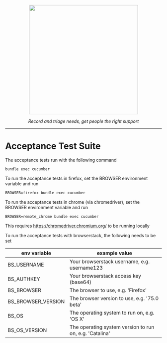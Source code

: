 <p align="center">
    <a href="https://beacon-support-staging.herokuapp.com/">
        <img src="https://github.com/wearefuturegov/beacon/blob/master/app/assets/images/beacon.png?raw=true" width="350px" />               
    </a>
</p>
  
<p align="center">
    <em>Record and triage needs, get people the right support</em>         
</p>

---

# Acceptance Test Suite

The acceptance tests run with the following command
```
bundle exec cucumber
```

To run the acceptance tests in firefox, set the BROWSER environment variable and run
```
BROWSER=firefox bundle exec cucumber
```

To run the acceptance tests in chrome (via chromedriver),
 set the BROWSER environment variable and run
```
BROWSER=remote_chrome bundle exec cucumber
```
This requires https://chromedriver.chromium.org/ to be running locally


To run the acceptance tests with browserstack, the following needs to be set

| env variable       | example value                                           |
|--------------------|---------------------------------------------------------|
| BS_USERNAME        | Your browserstack username, e.g. username123            |
| BS_AUTHKEY         | Your browserstack access key (base64)                   |
| BS_BROWSER         | The browser to use, e.g. 'Firefox'                      |
| BS_BROWSER_VERSION | The browser version to use, e.g. '75.0 beta'            |
| BS_OS              | The operating system to run on, e.g. 'OS X'             |
| BS_OS_VERSION      | The operating system version to run on, e.g. 'Catalina' |